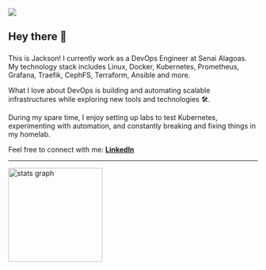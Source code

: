 <img src="https://cdn.discordapp.com/attachments/1230256320649756854/1331112218007437343/git-banner.png?ex=67906e5b&is=678f1cdb&hm=48afc3edec1ad040b0c722a546581e827a8bb386ef66a797975d1e618c97bb37&" />
<h2 align="left">Hey there 👋</h2>

###

This is Jackson! I currently work as a DevOps Engineer at Senai Alagoas. My technology stack includes Linux, Docker, Kubernetes, Prometheus, Grafana, Traefik, CephFS, Terraform, Ansible and more.

What I love about DevOps is building and automating scalable infrastructures while exploring new tools and technologies 🛠️.

During my spare time, I enjoy setting up labs to test Kubernetes, experimenting with automation, and constantly breaking and fixing things in my homelab.

Feel free to connect with me: [**LinkedIn**](https://www.linkedin.com/in/jbsilv4/)

---
<img src="https://github-readme-stats.vercel.app/api?username=jotasilv4&hide_title=false&hide_rank=false&show_icons=true&include_all_commits=true&count_private=true&disable_animations=false&theme=discord_old_blurple&locale=en&hide_border=true" height="190" alt="stats graph"  />
